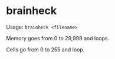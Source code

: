 # brainheck

Usage: `brainheck <filename>`

Memory goes from 0 to 29,999 and loops.

Cells go from 0 to 255 and loop.
